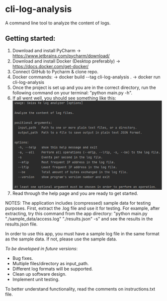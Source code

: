 # cli-log-analysis
 A command line tool to analyze the content of logs.

## Getting started:

1. Download and install PyCharm -> https://www.jetbrains.com/pycharm/download/
2. Download and install Docker (Desktop preferably) -> https://docs.docker.com/get-docker/
3. Connect GitHub to Pycharm & clone repo.
4. Docker commands:
    -> docker build --tag cli-log-analysis .
    -> docker run cli-log-analysis
5. Once the project is set up and you are in the correct directory, run the following command on your terminal: "python main.py -h".
6. If all went well, you should see something like this:
![help](https://github.com/ugueto/cli-log-analysis/blob/master/img/help.png?raw=true)
7. Read through the help page and you are ready to get started.


NOTES: 
The application includes (compressed) sample data for testing purposes. First, extract the .log file and use it for testing.
For example, after extracting, try this command from the app directory: "python main.py "./sample_data/access.log" "./results.json" -s" and see the results in the results.json file.

In order to use this app, you must have a sample log file in the same format as the sample data. If not, please use the sample data.

_To be developed in future versions_:
- Bug fixes.
- Multiple files/directory as input_path.
- Different log formats will be supported.
- Clean up software design.
- Implement unit testing.

To better understand functionality, read the comments on instructions.txt file.

